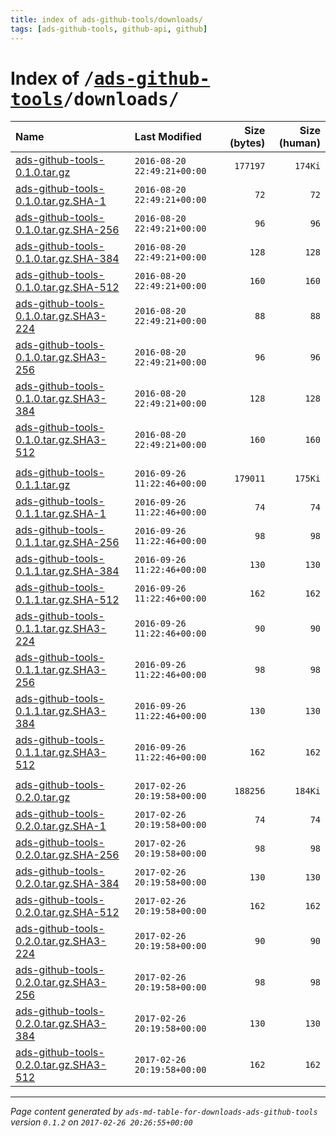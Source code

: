 ```yaml
---
title: index of ads-github-tools/downloads/
tags: [ads-github-tools, github-api, github]
---
```

# Index of <tt>/[ads-github-tools][]/downloads/</tt>

|                                       Name |               Last Modified |   Size (bytes) |   Size (human) |
| :----------------------------------------- | :-------------------------- | -------------: | -------------: |
| [ads-github-tools-0.1.0.tar.gz][]          | `2016-08-20 22:49:21+00:00` |       `177197` |        `174Ki` |
| [ads-github-tools-0.1.0.tar.gz.SHA-1][]    | `2016-08-20 22:49:21+00:00` |           `72` |           `72` |
| [ads-github-tools-0.1.0.tar.gz.SHA-256][]  | `2016-08-20 22:49:21+00:00` |           `96` |           `96` |
| [ads-github-tools-0.1.0.tar.gz.SHA-384][]  | `2016-08-20 22:49:21+00:00` |          `128` |          `128` |
| [ads-github-tools-0.1.0.tar.gz.SHA-512][]  | `2016-08-20 22:49:21+00:00` |          `160` |          `160` |
| [ads-github-tools-0.1.0.tar.gz.SHA3-224][] | `2016-08-20 22:49:21+00:00` |           `88` |           `88` |
| [ads-github-tools-0.1.0.tar.gz.SHA3-256][] | `2016-08-20 22:49:21+00:00` |           `96` |           `96` |
| [ads-github-tools-0.1.0.tar.gz.SHA3-384][] | `2016-08-20 22:49:21+00:00` |          `128` |          `128` |
| [ads-github-tools-0.1.0.tar.gz.SHA3-512][] | `2016-08-20 22:49:21+00:00` |          `160` |          `160` |
|                                            |                             |                |                |
| [ads-github-tools-0.1.1.tar.gz][]          | `2016-09-26 11:22:46+00:00` |       `179011` |        `175Ki` |
| [ads-github-tools-0.1.1.tar.gz.SHA-1][]    | `2016-09-26 11:22:46+00:00` |           `74` |           `74` |
| [ads-github-tools-0.1.1.tar.gz.SHA-256][]  | `2016-09-26 11:22:46+00:00` |           `98` |           `98` |
| [ads-github-tools-0.1.1.tar.gz.SHA-384][]  | `2016-09-26 11:22:46+00:00` |          `130` |          `130` |
| [ads-github-tools-0.1.1.tar.gz.SHA-512][]  | `2016-09-26 11:22:46+00:00` |          `162` |          `162` |
| [ads-github-tools-0.1.1.tar.gz.SHA3-224][] | `2016-09-26 11:22:46+00:00` |           `90` |           `90` |
| [ads-github-tools-0.1.1.tar.gz.SHA3-256][] | `2016-09-26 11:22:46+00:00` |           `98` |           `98` |
| [ads-github-tools-0.1.1.tar.gz.SHA3-384][] | `2016-09-26 11:22:46+00:00` |          `130` |          `130` |
| [ads-github-tools-0.1.1.tar.gz.SHA3-512][] | `2016-09-26 11:22:46+00:00` |          `162` |          `162` |
|                                            |                             |                |                |
| [ads-github-tools-0.2.0.tar.gz][]          | `2017-02-26 20:19:58+00:00` |       `188256` |        `184Ki` |
| [ads-github-tools-0.2.0.tar.gz.SHA-1][]    | `2017-02-26 20:19:58+00:00` |           `74` |           `74` |
| [ads-github-tools-0.2.0.tar.gz.SHA-256][]  | `2017-02-26 20:19:58+00:00` |           `98` |           `98` |
| [ads-github-tools-0.2.0.tar.gz.SHA-384][]  | `2017-02-26 20:19:58+00:00` |          `130` |          `130` |
| [ads-github-tools-0.2.0.tar.gz.SHA-512][]  | `2017-02-26 20:19:58+00:00` |          `162` |          `162` |
| [ads-github-tools-0.2.0.tar.gz.SHA3-224][] | `2017-02-26 20:19:58+00:00` |           `90` |           `90` |
| [ads-github-tools-0.2.0.tar.gz.SHA3-256][] | `2017-02-26 20:19:58+00:00` |           `98` |           `98` |
| [ads-github-tools-0.2.0.tar.gz.SHA3-384][] | `2017-02-26 20:19:58+00:00` |          `130` |          `130` |
| [ads-github-tools-0.2.0.tar.gz.SHA3-512][] | `2017-02-26 20:19:58+00:00` |          `162` |          `162` |



[ads-github-tools]: ../
[ads-github-tools-0.1.0.tar.gz]:            ads-github-tools-0.1.0.tar.gz
[ads-github-tools-0.1.0.tar.gz.SHA-1]:      ads-github-tools-0.1.0.tar.gz.SHA-1
[ads-github-tools-0.1.0.tar.gz.SHA-256]:    ads-github-tools-0.1.0.tar.gz.SHA-256
[ads-github-tools-0.1.0.tar.gz.SHA-384]:    ads-github-tools-0.1.0.tar.gz.SHA-384
[ads-github-tools-0.1.0.tar.gz.SHA-512]:    ads-github-tools-0.1.0.tar.gz.SHA-512
[ads-github-tools-0.1.0.tar.gz.SHA3-224]:   ads-github-tools-0.1.0.tar.gz.SHA3-224
[ads-github-tools-0.1.0.tar.gz.SHA3-256]:   ads-github-tools-0.1.0.tar.gz.SHA3-256
[ads-github-tools-0.1.0.tar.gz.SHA3-384]:   ads-github-tools-0.1.0.tar.gz.SHA3-384
[ads-github-tools-0.1.0.tar.gz.SHA3-512]:   ads-github-tools-0.1.0.tar.gz.SHA3-512
[ads-github-tools-0.1.1.tar.gz]:            ads-github-tools-0.1.1.tar.gz
[ads-github-tools-0.1.1.tar.gz.SHA-1]:      ads-github-tools-0.1.1.tar.gz.SHA-1
[ads-github-tools-0.1.1.tar.gz.SHA-256]:    ads-github-tools-0.1.1.tar.gz.SHA-256
[ads-github-tools-0.1.1.tar.gz.SHA-384]:    ads-github-tools-0.1.1.tar.gz.SHA-384
[ads-github-tools-0.1.1.tar.gz.SHA-512]:    ads-github-tools-0.1.1.tar.gz.SHA-512
[ads-github-tools-0.1.1.tar.gz.SHA3-224]:   ads-github-tools-0.1.1.tar.gz.SHA3-224
[ads-github-tools-0.1.1.tar.gz.SHA3-256]:   ads-github-tools-0.1.1.tar.gz.SHA3-256
[ads-github-tools-0.1.1.tar.gz.SHA3-384]:   ads-github-tools-0.1.1.tar.gz.SHA3-384
[ads-github-tools-0.1.1.tar.gz.SHA3-512]:   ads-github-tools-0.1.1.tar.gz.SHA3-512
[ads-github-tools-0.2.0.tar.gz]:            ads-github-tools-0.2.0.tar.gz
[ads-github-tools-0.2.0.tar.gz.SHA-1]:      ads-github-tools-0.2.0.tar.gz.SHA-1
[ads-github-tools-0.2.0.tar.gz.SHA-256]:    ads-github-tools-0.2.0.tar.gz.SHA-256
[ads-github-tools-0.2.0.tar.gz.SHA-384]:    ads-github-tools-0.2.0.tar.gz.SHA-384
[ads-github-tools-0.2.0.tar.gz.SHA-512]:    ads-github-tools-0.2.0.tar.gz.SHA-512
[ads-github-tools-0.2.0.tar.gz.SHA3-224]:   ads-github-tools-0.2.0.tar.gz.SHA3-224
[ads-github-tools-0.2.0.tar.gz.SHA3-256]:   ads-github-tools-0.2.0.tar.gz.SHA3-256
[ads-github-tools-0.2.0.tar.gz.SHA3-384]:   ads-github-tools-0.2.0.tar.gz.SHA3-384
[ads-github-tools-0.2.0.tar.gz.SHA3-512]:   ads-github-tools-0.2.0.tar.gz.SHA3-512

---
_Page content generated by `ads-md-table-for-downloads-ads-github-tools` version `0.1.2` on `2017-02-26 20:26:55+00:00`_
